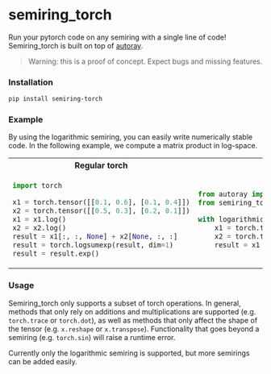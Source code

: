 # semiring_torch

Run your pytorch code on any semiring with a single line of code!
Semiring_torch is built on top of [autoray](https://github.com/jcmgray/autoray).

> Warning: this is a proof of concept. Expect bugs and missing features.

### Installation

```bash
pip install semiring-torch
```


### Example

By using the logarithmic semiring, you can easily write numerically stable code. 
In the following example, we compute a matrix product in log-space.

<table>
<tr>
<th>Regular torch</th>
<th>semiring_torch</th>
</tr>
<tr>
<td>

```python
import torch

x1 = torch.tensor([[0.1, 0.6], [0.1, 0.4]])
x2 = torch.tensor([[0.5, 0.3], [0.2, 0.1]])
x1 = x1.log()
x2 = x2.log()
result = x1[:, :, None] + x2[None, :, :]
result = torch.logsumexp(result, dim=1)
result = result.exp()
```
</td>
<td>

```python
from autoray import numpy as torch
from semiring_torch import logarithmic_semiring

with logarithmic_semiring:
    x1 = torch.tensor([[0.1, 0.6], [0.1, 0.4]])
    x2 = torch.tensor([[0.5, 0.3], [0.2, 0.1]])
    result = x1 @ x2
```

</td>
</tr>
</table>

### Usage
Semiring_torch only supports a subset of torch operations. In general, methods that only rely on additions and multiplications are supported (e.g. `torch.trace` or `torch.dot`), as well as methods that only affect the shape of the tensor (e.g. `x.reshape` or `x.transpose`). Functionality that goes beyond a semiring (e.g. `torch.sin`) will raise a runtime error. 

Currently only the logarithmic semiring is supported, but more semirings can be added easily.